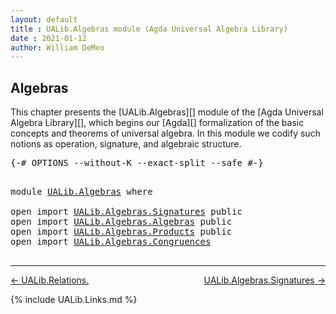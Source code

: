 ```yaml
---
layout: default
title : UALib.Algebras module (Agda Universal Algebra Library)
date : 2021-01-12
author: William DeMeo
---
```


## <a id="algebras">Algebras</a>

This chapter presents the [UALib.Algebras][] module of the [Agda Universal Algebra Library][], which begins our [Agda][] formalization of the basic concepts and theorems of universal algebra. In this module we codify such notions as operation, signature, and algebraic structure.

<pre class="Agda">
<a id="463" class="Symbol">{-#</a> <a id="467" class="Keyword">OPTIONS</a> <a id="475" class="Pragma">--without-K</a> <a id="487" class="Pragma">--exact-split</a> <a id="501" class="Pragma">--safe</a> <a id="508" class="Symbol">#-}</a>
</pre>

<pre class="Agda">

<a id="538" class="Keyword">module</a> <a id="545" href="UALib.Algebras.html" class="Module">UALib.Algebras</a> <a id="560" class="Keyword">where</a>

<a id="567" class="Keyword">open</a> <a id="572" class="Keyword">import</a> <a id="579" href="UALib.Algebras.Signatures.html" class="Module">UALib.Algebras.Signatures</a> <a id="605" class="Keyword">public</a>
<a id="612" class="Keyword">open</a> <a id="617" class="Keyword">import</a> <a id="624" href="UALib.Algebras.Algebras.html" class="Module">UALib.Algebras.Algebras</a> <a id="648" class="Keyword">public</a>
<a id="655" class="Keyword">open</a> <a id="660" class="Keyword">import</a> <a id="667" href="UALib.Algebras.Products.html" class="Module">UALib.Algebras.Products</a> <a id="691" class="Keyword">public</a>
<a id="698" class="Keyword">open</a> <a id="703" class="Keyword">import</a> <a id="710" href="UALib.Algebras.Congruences.html" class="Module">UALib.Algebras.Congruences</a>

</pre>

-------------------------------------

[← UALib.Relations.](UALib.Prelude.Extensionality.html)
<span style="float:right;">[UALib.Algebras.Signatures →](UALib.Algebras.Signatures.html)</span>

{% include UALib.Links.md %}
